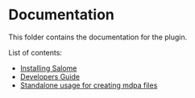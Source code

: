 # Documentation

This folder contains the documentation for the plugin.

List of contents:
- [Installing Salome](install_salome.md)
- [Developers Guide](developers_guide.md)
- [Standalone usage for creating mdpa files](standalone_usage.md)